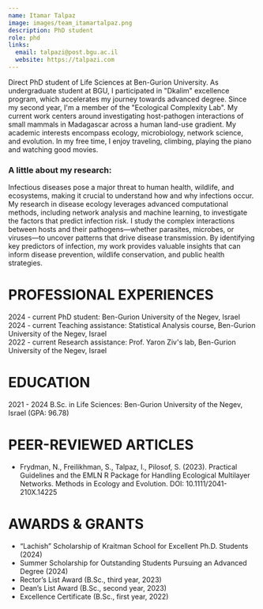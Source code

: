 ```yaml
---
name: Itamar Talpaz
image: images/team_itamartalpaz.png
description: PhD student
role: phd
links:
  email: talpazi@post.bgu.ac.il
  website: https://talpazi.com
---
```


Direct PhD student of Life Sciences at Ben-Gurion University. As undergraduate student at BGU, I participated in "Dkalim" excellence program, which accelerates my journey towards advanced degree. Since my second year, I'm a member of the "Ecological Complexity Lab". My current work centers around investigating host-pathogen interactions of small mammals in Madagascar across a human land-use gradient. My academic interests encompass ecology, microbiology, network science, and evolution. In my free time, I enjoy traveling, climbing, playing the piano and watching good movies.

### A little about my research:
Infectious diseases pose a major threat to human health, wildlife, and ecosystems, making it crucial to understand how and why infections occur. My research in disease ecology leverages advanced computational methods, including network analysis and machine learning, to investigate the factors that predict infection risk. I study the complex interactions between hosts and their pathogens—whether parasites, microbes, or viruses—to uncover patterns that drive disease transmission. By identifying key predictors of infection, my work provides valuable insights that can inform disease prevention, wildlife conservation, and public health strategies.


# PROFESSIONAL EXPERIENCES

2024 - current PhD student: Ben-Gurion University of the Negev, Israel  
2024 - current Teaching assistance: Statistical Analysis course, Ben-Gurion University of the Negev, Israel  
2022 - current Research assistance: Prof. Yaron Ziv's lab, Ben-Gurion University of the Negev, Israel  


# EDUCATION

2021 - 2024 B.Sc. in Life Sciences: Ben-Gurion University of the Negev, Israel (GPA: 96.78)  


# PEER-REVIEWED ARTICLES

* Frydman, N., Freilikhman, S., Talpaz, I., Pilosof, S. (2023). Practical Guidelines and the EMLN R Package for Handling Ecological Multilayer Networks. Methods in Ecology and Evolution. DOI: 10.1111/2041-210X.14225


# AWARDS & GRANTS

* “Lachish” Scholarship of Kraitman School for Excellent Ph.D. Students (2024)
* Summer Scholarship for Outstanding Students Pursuing an Advanced Degree (2024)
* Rector’s List Award (B.Sc., third year, 2023)
* Dean’s List Award (B.Sc., second year, 2023)
* Excellence Certificate (B.Sc., first year, 2022)




